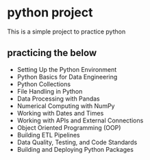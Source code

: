 # python project

This is a simple project to practice python

## practicing the below
* Setting Up the Python Environment
* Python Basics for Data Engineering
* Python Collections
* File Handling in Python
* Data Processing with Pandas
* Numerical Computing with NumPy
* Working with Dates and Times
* Working with APIs and External Connections
* Object Oriented Programming (OOP)
* Building ETL Pipelines
* Data Quality, Testing, and Code Standards
* Building and Deploying Python Packages
